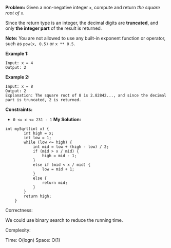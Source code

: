 **Problem:**
Given a non-negative integer `x`, compute and return *the square root of* `x`.

Since the return type is an integer, the decimal digits are **truncated**, and only **the integer part** of the result is returned.

**Note:** You are not allowed to use any built-in exponent function or operator, such as `pow(x, 0.5)` or `x ** 0.5`.

 

**Example 1:**

```
Input: x = 4
Output: 2
```

**Example 2:**

```
Input: x = 8
Output: 2
Explanation: The square root of 8 is 2.82842..., and since the decimal part is truncated, 2 is returned.
```

 

**Constraints:**

- `0 <= x <= 231 - 1`
**My Solution:**
```
int mySqrt(int x) {
        int high = x;
        int low = 1;
        while (low <= high) {
            int mid = low + (high - low) / 2;
            if (mid > x / mid) {
                high = mid - 1;
            }
            else if (mid < x / mid) {
                low = mid + 1;
            }
            else {
                return mid;
            }
        }
        return high;
    }
```
Correctness:

We could use binary search to reduce the running time.

Complexity:

Time: O(logn)
Space: O(1)